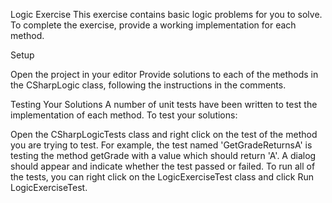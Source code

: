 Logic  Exercise
This exercise contains basic logic problems for you to solve.
To complete the exercise, provide a working implementation for each method.

Setup

Open the project in your editor
Provide solutions to each of the methods in the CSharpLogic class, following the instructions in the comments.


Testing Your Solutions
A number of unit tests have been written to test the implementation of each method.
To test your solutions:

Open the CSharpLogicTests class and right click on the test of the method you are trying to test. For example, the test named 'GetGradeReturnsA' is testing the method getGrade with a value which should return 'A'.
A dialog should appear and indicate whether the test passed or failed.
To run all of the tests, you can right click on the LogicExerciseTest class and click Run LogicExerciseTest.